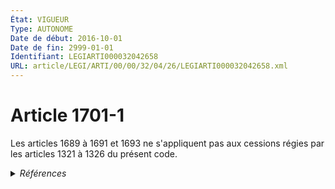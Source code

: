 ```yaml
---
État: VIGUEUR
Type: AUTONOME
Date de début: 2016-10-01
Date de fin: 2999-01-01
Identifiant: LEGIARTI000032042658
URL: article/LEGI/ARTI/00/00/32/04/26/LEGIARTI000032042658.xml
---
```


<h1>Article 1701-1</h1>

Les articles 1689 à 1691 et 1693 ne s'appliquent pas aux cessions régies par les
articles 1321 à 1326 du présent code.


<details>
  <summary><em>Références</em></summary>

  <h2>Articles faisant référence à l'article</h2>
  
  <ul>
    <li>
      <a href="https://legal.tricoteuses.fr//redirection/LEGIARTI000006437928?vers=git&vers=legifrance">Code civil - article 1321 AUTONOME MODIFIE, en vigueur du 1804-03-21 au 2000-03-14</a> CITATION cible
    </li>
    <li>
      <a href="https://legal.tricoteuses.fr//redirection/LEGIARTI000032042638?vers=git&vers=legifrance">Code civil - article 1689 AUTONOME VIGUEUR, en vigueur depuis le 2016-10-01</a> CITATION cible
    </li>
    <li>
      <a href="https://legal.tricoteuses.fr//redirection/LEGIARTI000006437929?vers=git&vers=legifrance">Code civil - article 1321 AUTONOME MODIFIE, en vigueur du 2000-03-14 au 2016-10-01</a> CITATION cible
    </li>
    <li>
      <a href="https://legal.tricoteuses.fr//redirection/LEGIARTI000006442486?vers=git&vers=legifrance">Code civil - article 1689 AUTONOME MODIFIE, en vigueur du 1804-03-21 au 2016-10-01</a> CITATION cible
    </li>
    <li>
      <a href="https://legal.tricoteuses.fr//redirection/LEGIARTI000032042026?vers=git&vers=legifrance">Code civil - article 1321 AUTONOME VIGUEUR, en vigueur depuis le 2016-10-01</a> CITATION cible
    </li>
    <li>
      <a href="https://legal.tricoteuses.fr//redirection/LEGIARTI000032006579?vers=git&vers=legifrance">Ordonnance n° 2016-131 du 10 février 2016 portant réforme du droit des contrats, du régime général et de la preuve des obligations - article 5 ENTIEREMENT_MODIF</a> CREE source
    </li>
    <li>
      <a href="https://legal.tricoteuses.fr//redirection/LEGIARTI000006442505?vers=git&vers=legifrance">Code civil - article 1693 AUTONOME MODIFIE, en vigueur du 1804-03-21 au 2016-10-01</a> CITATION cible
    </li>
    <li>
      <a href="https://legal.tricoteuses.fr//redirection/LEGIARTI000032042653?vers=git&vers=legifrance">Code civil - article 1693 AUTONOME VIGUEUR, en vigueur depuis le 2016-10-01</a> CITATION cible
    </li>
  </ul>
  
  <h2>Références faites par l'article</h2>
  
  <ul>
    <li>
      2016-02-10 CREE cible <a href="https://legal.tricoteuses.fr//redirection/LEGIARTI000032006579?vers=git&vers=legifrance">Ordonnance n° 2016-131 du 10 février 2016 portant réforme du droit des contrats, du régime général et de la preuve des obligations - article 5 ENTIEREMENT_MODIF</a>
    </li>
    <li>
      2999-01-01 CITATION source <a href="https://legal.tricoteuses.fr//redirection/LEGIARTI000006437928?vers=git&vers=legifrance">Code civil - article 1321 AUTONOME MODIFIE, en vigueur du 1804-03-21 au 2000-03-14</a>
    </li>
    <li>
      2999-01-01 CITATION source <a href="https://legal.tricoteuses.fr//redirection/LEGIARTI000006442486?vers=git&vers=legifrance">Code civil - article 1689 AUTONOME MODIFIE, en vigueur du 1804-03-21 au 2016-10-01</a>
    </li>
    <li>
      2999-01-01 CITATION source <a href="https://legal.tricoteuses.fr//redirection/LEGIARTI000006442505?vers=git&vers=legifrance">Code civil - article 1693 AUTONOME MODIFIE, en vigueur du 1804-03-21 au 2016-10-01</a>
    </li>
  </ul>
</details>
